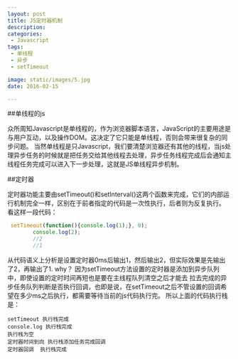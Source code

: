 ```yaml
---
layout: post
title: JS定时器机制
description: 
categories:
 - Javascript
tags: 
 - 单线程 
 - 异步
 - setTimeout

image: static/images/5.jpg
date: 2016-02-15

---
```



##单线程的js

   众所周知Javascript是单线程的，作为浏览器脚本语言，JavaScript的主要用途是与用户互动，以及操作DOM。这决定了它只能是单线程，否则会带来很复杂的同步问题。
   当然单线程是只Javascript，我们要清楚浏览器还有其他的线程，当js处理异步任务的时候就是把任务交给其他线程去处理，异步任务线程完成后会通知主线程任务完成可以进入下一步处理，这就是JS单线程异步机制。


##定时器

   定时器功能主要由setTimeout()和setInterval()这两个函数来完成，它们的内部运行机制完全一样，区别在于前者指定的代码是一次性执行，后者则为反复执行。
    看这样一段代码：
    

```js
 setTimeout(function(){console.log(1);}, 0);
        console.log(2);
        //2
        //1
```

   从代码语义上分析是设置定时器0ms后输出1，然后输出2，但实际效果是先输出了2，再输出了1. why？
    因为setTimeout方法设置的定时器是添加到异步队列中，即使设置的定时时间再短也是要在主线程队列清空之后才能去
    拉去完成的异步任务队列判断是否执行回调，也即是说，在setTimeout之后不管设置的回调希望在多少ms之后执行，都需要等待当前的js代码执行完。
    所以上面的代码执行栈是：
    
   ```
   setTimeout 执行栈完成  
   console.log 执行栈完成
   执行栈为空
   定时器时间到向 执行栈添加任务完成回调
   定时器回调  执行栈完成  
   ```

